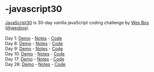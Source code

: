 # -javascript30
<a href="https://javascript30.com/" target="_blank" title="JavaScript30" rel="external">JavaScript30</a> is 30-day vanilla javaScript coding challenge by <a href="http://wesbos.com/" target="_blank" title="Wes Bos's website" rel="external">Wes Bos</a> (<a href="https://twitter.com/wesbos?ref_src=twsrc%5Egoogle%7Ctwcamp%5Eserp%7Ctwgr%5Eauthor" target="_blank" title="Wes Bos on Twitter">@wesbos</a>).
<br>
<br>
Day 1: 
 <a href="http://www.anuvi.me/javascript30/day1.html" target="_blank" title="Day 1" rel="external">Demo</a> - <a href="http://www.anuvi.me/blog/javascript30-day-1/" title="blog" rel="external">Notes</a> -  <a href="https://github.com/AnuVi/-javascript30/blob/master/Day1%20Drumkit/day1.html" target="_blank" title="Day1-Code" rel="internal">Code</a>
 <br>
 Day 8: 
 <a href="http://www.anuvi.me/javascript30/day8.html" target="_blank" title="Day 8" rel="external">Demo</a> - <a href="http://www.anuvi.me/blog/javascript30-day-8/" title="blog" rel="external">Notes</a> -  <a href="https://github.com/AnuVi/-javascript30/blob/master/Day8%20-%20Fun%20with%20HTML5%20Canvas/Day8.html" target="_blank" title="Day8-Code" rel="internal">Code</a>
 <br>
  Day 9: 
 <a href="http://www.anuvi.me/javascript30/day9.html" target="_blank" title="Day 9" rel="external">Demo</a> - <a href="http://www.anuvi.me/blog/javascript30-day-9/" title="blog" rel="external">Notes</a> -  <a href="https://github.com/AnuVi/-javascript30/blob/master/Day9/day9.html" target="_blank" title="Day9-Code" rel="internal">Code</a>
 <br>
 Day 10: 
 <a href="http://www.anuvi.me/javascript30/day10.html" target="_blank" title="Day 10" rel="external">Demo</a> - <a href="http://www.anuvi.me/blog/javascript30-day-10/" title="blog" rel="external">Notes</a> -  <a href="https://github.com/AnuVi/-javascript30/blob/master/Day10/Day10.html" target="_blank" title="Day10-Code" rel="internal">Code</a>
  <br>
 Day 17: 
 <a href="http://www.anuvi.me/javascript30/day17.html" target="_blank" title="Day 17" rel="external">Demo</a> - <a href="http://www.anuvi.me/blog/javascript30-day-17/" title="blog" rel="external">Notes</a> -  <a href="https://github.com/AnuVi/-javascript30/blob/master/Day%2017%20%20Sort%20Names/day17.html" target="_blank" title="Day17-Code" rel="internal">Code</a>
  <br>
 Day 28: 
 <a href="http://www.anuvi.me/javascript30/day28.html" target="_blank" title="Day 28" rel="external">Demo</a> - <a href="http://www.anuvi.me/blog/javascript30day-28//" title="blog" rel="external">Notes</a> -  <a href="https://github.com/AnuVi/-javascript30/blob/master/Day28-Video%20Scrubber/day28.html" target="_blank" title="Day28-Code" rel="internal">Code</a>
